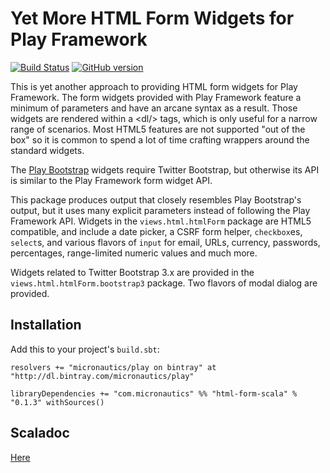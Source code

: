 # Yet More HTML Form Widgets for Play Framework

[![Build Status](https://travis-ci.org/mslinn/html-form-scala.svg?branch=master)](https://travis-ci.org/mslinn/html-form-scala)
[![GitHub version](https://badge.fury.io/gh/mslinn%2Fhtml-form-scala.svg)](https://badge.fury.io/gh/mslinn%2Fhtml-form-scala)

This is yet another approach to providing HTML form widgets for Play Framework.
The form widgets provided with Play Framework feature a minimum of parameters and have an arcane syntax as a result.
Those widgets are rendered within a &lt;dl/&gt; tags, which is only useful for a narrow range of scenarios.
Most HTML5 features are not supported "out of the box" so it is common to spend a lot of time crafting wrappers around the standard widgets.

The [Play Bootstrap](https://github.com/adrianhurt/play-bootstrap) widgets require Twitter Bootstrap,
but otherwise its API is similar to the Play Framework form widget API.

This package produces output that closely resembles Play Bootstrap's output, 
but it uses many explicit parameters instead of following the Play Framework API.
Widgets in the `views.html.htmlForm` package are HTML5 compatible, 
and include a date picker, a CSRF form helper, `checkbox`es, `select`s, and various flavors of `input` for 
email, URLs, currency, passwords, percentages, range-limited numeric values and much more.

Widgets related to Twitter Bootstrap 3.x are provided in the `views.html.htmlForm.bootstrap3` package.
Two flavors of modal dialog are provided.

## Installation
Add this to your project's `build.sbt`:

    resolvers += "micronautics/play on bintray" at "http://dl.bintray.com/micronautics/play"

    libraryDependencies += "com.micronautics" %% "html-form-scala" % "0.1.3" withSources()

## Scaladoc
[Here](http://mslinn.github.io/html-form-scala/latest/api/)

